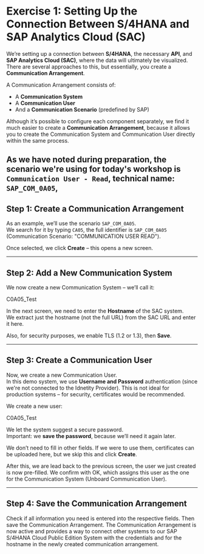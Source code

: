 
# Exercise 1: Setting Up the Connection Between S/4HANA and SAP Analytics Cloud (SAC)

We’re setting up a connection between **S/4HANA**, the necessary **API**, and **SAP Analytics Cloud (SAC)**, where the data will ultimately be visualized. There are several approaches to this, but essentially, you create a **Communication Arrangement**.

A Communication Arrangement consists of:

- A **Communication System**
- A **Communication User**
- And a **Communication Scenario** (predefined by SAP)

Although it’s possible to configure each component separately, we find it much easier to create a **Communication Arrangement**, because it allows you to create the Communication System and Communication User directly within the same process.

As we have noted during preparation, the scenario we're using for today's workshop is `Communication User - Read`, technical name: `SAP_COM_0A05`, 
---

## Step 1: Create a Communication Arrangement

As an example, we’ll use the scenario `SAP_COM_0A05`.  
We search for it by typing `CA05`, the full identifier is `SAP_COM_0A05` (Communication Scenario: "COMMUNICATION USER READ").

Once selected, we click **Create** – this opens a new screen.

---

## Step 2: Add a New Communication System

We now create a new Communication System – we’ll call it:

C0A05_Test


In the next screen, we need to enter the **Hostname** of the SAC system.  
We extract just the hostname (not the full URL) from the SAC URL and enter it here.

Also, for security purposes, we enable TLS (1.2 or 1.3), then **Save**.

---

## Step 3: Create a Communication User

Now, we create a new Communication User.  
In this demo system, we use **Username and Password** authentication (since we're not connected to the Idnetity Provider). This is not ideal for production systems – for security, certificates would be recommended.

We create a new user:

C0A05_Test


We let the system suggest a secure password.  
Important: we **save the password**, because we’ll need it again later.

We don’t need to fill in other fields. If we were to use them, certificates can be uploaded here, but we skip this and click **Create**.

After this, we are lead back to the previous screen, the user we just created is now pre-filled. We confirm with OK, which assigns this user as the one for the Communication System (Unboard Communication User).


---

## Step 4: Save the Communication Arrangement

Check if all information you need is entered into the respective fields. Then save the Communication Arrangement. The Communication Arrangement is now active and provides a way to connect other systems to our SAP S/4HANA Cloud Public Edition System with the credentials and for the hostname in the newly created communication arrangement. 
